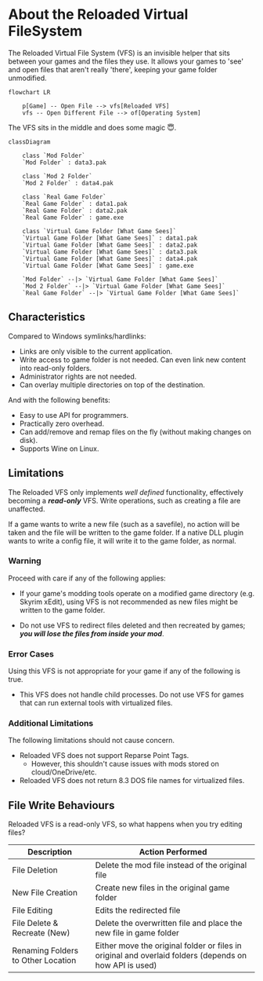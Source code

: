 # About the Reloaded Virtual FileSystem

The Reloaded Virtual File System (VFS) is an invisible helper that sits between your games and the files they use. It allows your games to 'see' and open files that aren't really 'there', keeping your game folder unmodified.

```mermaid
flowchart LR

    p[Game] -- Open File --> vfs[Reloaded VFS]
    vfs -- Open Different File --> of[Operating System]
```

The VFS sits in the middle and does some magic 😇.

```mermaid
classDiagram

    class `Mod Folder`
    `Mod Folder` : data3.pak

    class `Mod 2 Folder`
    `Mod 2 Folder` : data4.pak

    class `Real Game Folder`
    `Real Game Folder` : data1.pak
    `Real Game Folder` : data2.pak
    `Real Game Folder` : game.exe

    class `Virtual Game Folder [What Game Sees]`
    `Virtual Game Folder [What Game Sees]` : data1.pak
    `Virtual Game Folder [What Game Sees]` : data2.pak
    `Virtual Game Folder [What Game Sees]` : data3.pak
    `Virtual Game Folder [What Game Sees]` : data4.pak
    `Virtual Game Folder [What Game Sees]` : game.exe

    `Mod Folder` --|> `Virtual Game Folder [What Game Sees]`
    `Mod 2 Folder` --|> `Virtual Game Folder [What Game Sees]`
    `Real Game Folder` --|> `Virtual Game Folder [What Game Sees]`
```

## Characteristics

Compared to Windows symlinks/hardlinks:

- Links are only visible to the current application.
- Write access to game folder is not needed. Can even link new content into read-only folders.
- Administrator rights are not needed.
- Can overlay multiple directories on top of the destination.

And with the following benefits:

- Easy to use API for programmers.
- Practically zero overhead.
- Can add/remove and remap files on the fly (without making changes on disk).
- Supports Wine on Linux.

## Limitations

The Reloaded VFS only implements *well defined* functionality, effectively becoming a ***read-only*** VFS. Write operations, such as creating a file are unaffected.

If a game wants to write a new file (such as a savefile), no action will be taken and the file will be written to the game folder. If a native DLL plugin wants to write a config file, it will write it to the game folder, as normal.

### Warning

Proceed with care if any of the following applies:

- If your game's modding tools operate on a modified game directory (e.g. Skyrim xEdit), using VFS is not recommended as new files might be written to the game folder.

- Do not use VFS to redirect files deleted and then recreated by games; ***you will lose the files from inside your mod***.

### Error Cases

Using this VFS is not appropriate for your game if any of the following is true.

- This VFS does not handle child processes. Do not use VFS for games that can run external tools with virtualized files.

### Additional Limitations

The following limitations should not cause concern.

- Reloaded VFS does not support Reparse Point Tags.
    - However, this shouldn't cause issues with mods stored on cloud/OneDrive/etc.
- Reloaded VFS does not return 8.3 DOS file names for virtualized files.

## File Write Behaviours

Reloaded VFS is a read-only VFS, so what happens when you try editing files?

| Description                        | Action Performed                                                                           |
|------------------------------------|------------------------------------------------------------------------------------------|
| File Deletion                      | Delete the mod file instead of the original file                                           |
| New File Creation                  | Create new files in the original game folder                                               |
| File Editing                       | Edits the redirected file                                                                  |
| File Delete & Recreate (New)       | Delete the overwritten file and place the new file in game folder                          |
| Renaming Folders to Other Location | Either move the original folder or files in original and overlaid folders (depends on how API is used) |